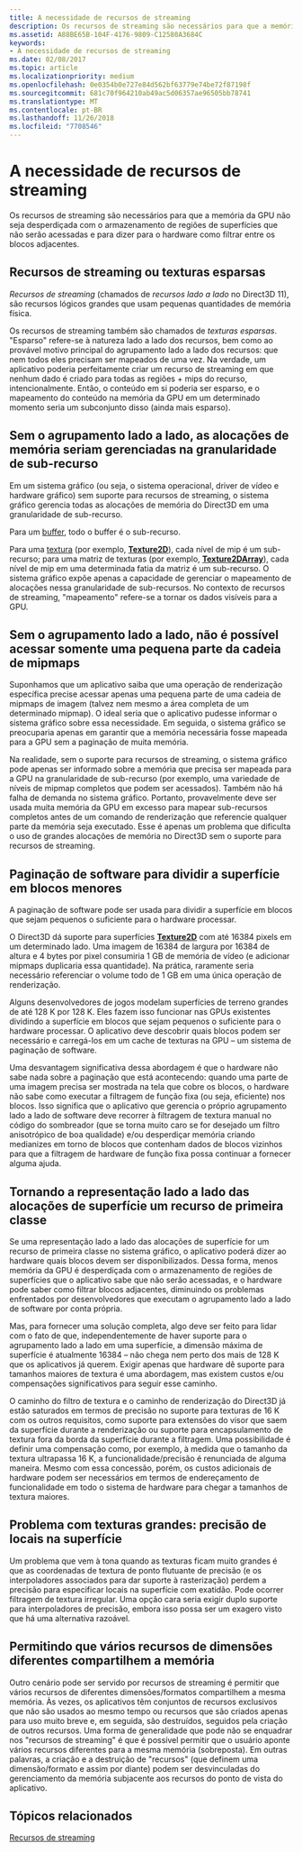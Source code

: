 ```yaml
---
title: A necessidade de recursos de streaming
description: Os recursos de streaming são necessários para que a memória da GPU não seja desperdiçada com o armazenamento de regiões de superfícies que não serão acessadas e para dizer para o hardware como filtrar entre os blocos adjacentes.
ms.assetid: A88BE65B-104F-4176-9809-C12580A3684C
keywords:
- A necessidade de recursos de streaming
ms.date: 02/08/2017
ms.topic: article
ms.localizationpriority: medium
ms.openlocfilehash: 0e0354b0e727e84d562bf63779e74be72f87198f
ms.sourcegitcommit: 681c70f964210ab49ac5d06357ae96505bb78741
ms.translationtype: MT
ms.contentlocale: pt-BR
ms.lasthandoff: 11/26/2018
ms.locfileid: "7708546"
---
```

# <a name="the-need-for-streaming-resources"></a>A necessidade de recursos de streaming


Os recursos de streaming são necessários para que a memória da GPU não seja desperdiçada com o armazenamento de regiões de superfícies que não serão acessadas e para dizer para o hardware como filtrar entre os blocos adjacentes.

## <a name="span-idstreamingresourcesorsparsetexturesspanspan-idstreamingresourcesorsparsetexturesspanspan-idstreamingresourcesorsparsetexturesspanstreaming-resources-or-sparse-textures"></a><span id="Streaming_resources_or_sparse_textures"></span><span id="streaming_resources_or_sparse_textures"></span><span id="STREAMING_RESOURCES_OR_SPARSE_TEXTURES"></span>Recursos de streaming ou texturas esparsas


*Recursos de streaming* (chamados de *recursos lado a lado* no Direct3D 11), são recursos lógicos grandes que usam pequenas quantidades de memória física.

Os recursos de streaming também são chamados de *texturas esparsas*. "Esparso" refere-se à natureza lado a lado dos recursos, bem como ao provável motivo principal do agrupamento lado a lado dos recursos: que nem todos eles precisam ser mapeados de uma vez. Na verdade, um aplicativo poderia perfeitamente criar um recurso de streaming em que nenhum dado é criado para todas as regiões + mips do recurso, intencionalmente. Então, o conteúdo em si poderia ser esparso, e o mapeamento do conteúdo na memória da GPU em um determinado momento seria um subconjunto disso (ainda mais esparso).

## <a name="span-idwithouttilingmemoryallocationsaremanagedatsubresourcegranularityspanspan-idwithouttilingmemoryallocationsaremanagedatsubresourcegranularityspanspan-idwithouttilingmemoryallocationsaremanagedatsubresourcegranularityspanwithout-tiling-memory-allocations-are-managed-at-subresource-granularity"></a><span id="Without_tiling__memory_allocations_are_managed_at_subresource_granularity"></span><span id="without_tiling__memory_allocations_are_managed_at_subresource_granularity"></span><span id="WITHOUT_TILING__MEMORY_ALLOCATIONS_ARE_MANAGED_AT_SUBRESOURCE_GRANULARITY"></span>Sem o agrupamento lado a lado, as alocações de memória seriam gerenciadas na granularidade de sub-recurso


Em um sistema gráfico (ou seja, o sistema operacional, driver de vídeo e hardware gráfico) sem suporte para recursos de streaming, o sistema gráfico gerencia todas as alocações de memória do Direct3D em uma granularidade de sub-recurso.

Para um [buffer](introduction-to-buffers.md), todo o buffer é o sub-recurso.

Para uma [textura](textures.md) (por exemplo, [**Texture2D**](https://msdn.microsoft.com/library/windows/desktop/ff471525)), cada nível de mip é um sub-recurso; para uma matriz de texturas (por exemplo, [**Texture2DArray**](https://msdn.microsoft.com/library/windows/desktop/ff471526)), cada nível de mip em uma determinada fatia da matriz é um sub-recurso. O sistema gráfico expõe apenas a capacidade de gerenciar o mapeamento de alocações nessa granularidade de sub-recursos. No contexto de recursos de streaming, "mapeamento" refere-se a tornar os dados visíveis para a GPU.

## <a name="span-idwithouttilingcantaccessonlyasmallportionofmipmapchainspanspan-idwithouttilingcantaccessonlyasmallportionofmipmapchainspanspan-idwithouttilingcantaccessonlyasmallportionofmipmapchainspanwithout-tiling-cant-access-only-a-small-portion-of-mipmap-chain"></a><span id="Without_tiling__can_t_access_only_a_small_portion_of_mipmap_chain"></span><span id="without_tiling__can_t_access_only_a_small_portion_of_mipmap_chain"></span><span id="WITHOUT_TILING__CAN_T_ACCESS_ONLY_A_SMALL_PORTION_OF_MIPMAP_CHAIN"></span>Sem o agrupamento lado a lado, não é possível acessar somente uma pequena parte da cadeia de mipmaps


Suponhamos que um aplicativo saiba que uma operação de renderização específica precise acessar apenas uma pequena parte de uma cadeia de mipmaps de imagem (talvez nem mesmo a área completa de um determinado mipmap). O ideal seria que o aplicativo pudesse informar o sistema gráfico sobre essa necessidade. Em seguida, o sistema gráfico se preocuparia apenas em garantir que a memória necessária fosse mapeada para a GPU sem a paginação de muita memória.

Na realidade, sem o suporte para recursos de streaming, o sistema gráfico pode apenas ser informado sobre a memória que precisa ser mapeada para a GPU na granularidade de sub-recurso (por exemplo, uma variedade de níveis de mipmap completos que podem ser acessados). Também não há falha de demanda no sistema gráfico. Portanto, provavelmente deve ser usada muita memória da GPU em excesso para mapear sub-recursos completos antes de um comando de renderização que referencie qualquer parte da memória seja executado. Esse é apenas um problema que dificulta o uso de grandes alocações de memória no Direct3D sem o suporte para recursos de streaming.

## <a name="span-idsoftwarepagingtobreakthesurfaceintosmallertilesspanspan-idsoftwarepagingtobreakthesurfaceintosmallertilesspanspan-idsoftwarepagingtobreakthesurfaceintosmallertilesspansoftware-paging-to-break-the-surface-into-smaller-tiles"></a><span id="Software_paging_to_break_the_surface_into_smaller_tiles"></span><span id="software_paging_to_break_the_surface_into_smaller_tiles"></span><span id="SOFTWARE_PAGING_TO_BREAK_THE_SURFACE_INTO_SMALLER_TILES"></span>Paginação de software para dividir a superfície em blocos menores


A paginação de software pode ser usada para dividir a superfície em blocos que sejam pequenos o suficiente para o hardware processar.

O Direct3D dá suporte para superfícies [**Texture2D**](https://msdn.microsoft.com/library/windows/desktop/ff471525) com até 16384 pixels em um determinado lado. Uma imagem de 16384 de largura por 16384 de altura e 4 bytes por pixel consumiria 1 GB de memória de vídeo (e adicionar mipmaps duplicaria essa quantidade). Na prática, raramente seria necessário referenciar o volume todo de 1 GB em uma única operação de renderização.

Alguns desenvolvedores de jogos modelam superfícies de terreno grandes de até 128 K por 128 K. Eles fazem isso funcionar nas GPUs existentes dividindo a superfície em blocos que sejam pequenos o suficiente para o hardware processar. O aplicativo deve descobrir quais blocos podem ser necessário e carregá-los em um cache de texturas na GPU – um sistema de paginação de software.

Uma desvantagem significativa dessa abordagem é que o hardware não sabe nada sobre a paginação que está acontecendo: quando uma parte de uma imagem precisa ser mostrada na tela que cobre os blocos, o hardware não sabe como executar a filtragem de função fixa (ou seja, eficiente) nos blocos. Isso significa que o aplicativo que gerencia o próprio agrupamento lado a lado de software deve recorrer à filtragem de textura manual no código do sombreador (que se torna muito caro se for desejado um filtro anisotrópico de boa qualidade) e/ou desperdiçar memória criando medianizes em torno de blocos que contenham dados de blocos vizinhos para que a filtragem de hardware de função fixa possa continuar a fornecer alguma ajuda.

## <a name="span-idmakingtiledrepresentationofsurfaceallocationsafirst-classfeaturespanspan-idmakingtiledrepresentationofsurfaceallocationsafirst-classfeaturespanspan-idmakingtiledrepresentationofsurfaceallocationsafirst-classfeaturespanmaking-tiled-representation-of-surface-allocations-a-first-class-feature"></a><span id="Making_tiled_representation_of_surface_allocations_a_first-class_feature"></span><span id="making_tiled_representation_of_surface_allocations_a_first-class_feature"></span><span id="MAKING_TILED_REPRESENTATION_OF_SURFACE_ALLOCATIONS_A_FIRST-CLASS_FEATURE"></span>Tornando a representação lado a lado das alocações de superfície um recurso de primeira classe


Se uma representação lado a lado das alocações de superfície for um recurso de primeira classe no sistema gráfico, o aplicativo poderá dizer ao hardware quais blocos devem ser disponibilizados. Dessa forma, menos memória da GPU é desperdiçada com o armazenamento de regiões de superfícies que o aplicativo sabe que não serão acessadas, e o hardware pode saber como filtrar blocos adjacentes, diminuindo os problemas enfrentados por desenvolvedores que executam o agrupamento lado a lado de software por conta própria.

Mas, para fornecer uma solução completa, algo deve ser feito para lidar com o fato de que, independentemente de haver suporte para o agrupamento lado a lado em uma superfície, a dimensão máxima de superfície é atualmente 16384 – não chega nem perto dos mais de 128 K que os aplicativos já querem. Exigir apenas que hardware dê suporte para tamanhos maiores de textura é uma abordagem, mas existem custos e/ou compensações significativos para seguir esse caminho.

O caminho do filtro de textura e o caminho de renderização do Direct3D já estão saturados em termos de precisão no suporte para texturas de 16 K com os outros requisitos, como suporte para extensões do visor que saem da superfície durante a renderização ou suporte para encapsulamento de textura fora da borda da superfície durante a filtragem. Uma possibilidade é definir uma compensação como, por exemplo, à medida que o tamanho da textura ultrapassa 16 K, a funcionalidade/precisão é renunciada de alguma maneira. Mesmo com essa concessão, porém, os custos adicionais de hardware podem ser necessários em termos de endereçamento de funcionalidade em todo o sistema de hardware para chegar a tamanhos de textura maiores.

## <a name="span-idissuewithlargetexturesprecisionforlocationsonsurfacespanspan-idissuewithlargetexturesprecisionforlocationsonsurfacespanspan-idissuewithlargetexturesprecisionforlocationsonsurfacespanissue-with-large-textures-precision-for-locations-on-surface"></a><span id="Issue_with_large_textures__precision_for_locations_on_surface"></span><span id="issue_with_large_textures__precision_for_locations_on_surface"></span><span id="ISSUE_WITH_LARGE_TEXTURES__PRECISION_FOR_LOCATIONS_ON_SURFACE"></span>Problema com texturas grandes: precisão de locais na superfície


Um problema que vem à tona quando as texturas ficam muito grandes é que as coordenadas de textura de ponto flutuante de precisão (e os interpoladores associados para dar suporte à rasterização) perdem a precisão para especificar locais na superfície com exatidão. Pode ocorrer filtragem de textura irregular. Uma opção cara seria exigir duplo suporte para interpoladores de precisão, embora isso possa ser um exagero visto que há uma alternativa razoável.

## <a name="span-idenablingmultipleresourcesofdifferentdimensionstosharememoryspanspan-idenablingmultipleresourcesofdifferentdimensionstosharememoryspanspan-idenablingmultipleresourcesofdifferentdimensionstosharememoryspanenabling-multiple-resources-of-different-dimensions-to-share-memory"></a><span id="Enabling_multiple_resources_of_different_dimensions_to_share_memory"></span><span id="enabling_multiple_resources_of_different_dimensions_to_share_memory"></span><span id="ENABLING_MULTIPLE_RESOURCES_OF_DIFFERENT_DIMENSIONS_TO_SHARE_MEMORY"></span>Permitindo que vários recursos de dimensões diferentes compartilhem a memória


Outro cenário pode ser servido por recursos de streaming é permitir que vários recursos de diferentes dimensões/formatos compartilhem a mesma memória. Às vezes, os aplicativos têm conjuntos de recursos exclusivos que não são usados ao mesmo tempo ou recursos que são criados apenas para uso muito breve e, em seguida, são destruídos, seguidos pela criação de outros recursos. Uma forma de generalidade que pode não se enquadrar nos "recursos de streaming" é que é possível permitir que o usuário aponte vários recursos diferentes para a mesma memória (sobreposta). Em outras palavras, a criação e a destruição de "recursos" (que definem uma dimensão/formato e assim por diante) podem ser desvinculadas do gerenciamento da memória subjacente aos recursos do ponto de vista do aplicativo.

## <a name="span-idrelated-topicsspanrelated-topics"></a><span id="related-topics"></span>Tópicos relacionados


[Recursos de streaming](streaming-resources.md)

 

 




